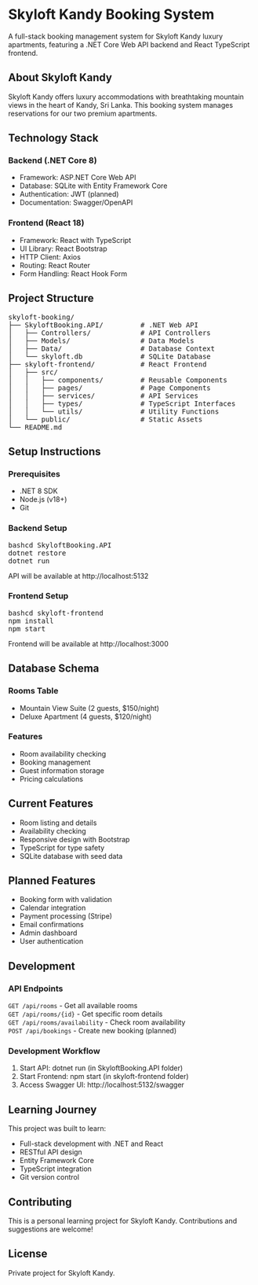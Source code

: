 # Skyloft Kandy Booking System
A full-stack booking management system for Skyloft Kandy luxury apartments, featuring a .NET Core Web API backend and React TypeScript frontend.

## About Skyloft Kandy
Skyloft Kandy offers luxury accommodations with breathtaking mountain views in the heart of Kandy, Sri Lanka. This booking system manages reservations for our two premium apartments.

## Technology Stack
### Backend (.NET Core 8)

- Framework: ASP.NET Core Web API
- Database: SQLite with Entity Framework Core
- Authentication: JWT (planned)
- Documentation: Swagger/OpenAPI

### Frontend (React 18)

- Framework: React with TypeScript
- UI Library: React Bootstrap
- HTTP Client: Axios
- Routing: React Router
- Form Handling: React Hook Form

## Project Structure
<pre>skyloft-booking/
├── SkyloftBooking.API/         # .NET Web API
│   ├── Controllers/            # API Controllers
│   ├── Models/                 # Data Models
│   ├── Data/                   # Database Context
│   └── skyloft.db              # SQLite Database
├── skyloft-frontend/           # React Frontend
│   ├── src/
│   │   ├── components/         # Reusable Components
│   │   ├── pages/              # Page Components
│   │   ├── services/           # API Services
│   │   ├── types/              # TypeScript Interfaces
│   │   └── utils/              # Utility Functions
│   └── public/                 # Static Assets
└── README.md</pre>

## Setup Instructions
### Prerequisites

- .NET 8 SDK
- Node.js (v18+)
- Git

### Backend Setup
<pre>bashcd SkyloftBooking.API
dotnet restore
dotnet run</pre>
API will be available at http://localhost:5132

### Frontend Setup
<pre>bashcd skyloft-frontend
npm install
npm start</pre>
Frontend will be available at http://localhost:3000

## Database Schema
### Rooms Table

- Mountain View Suite (2 guests, $150/night)
- Deluxe Apartment (4 guests, $120/night)

### Features

- Room availability checking
- Booking management
- Guest information storage
- Pricing calculations

## Current Features
- Room listing and details
- Availability checking
- Responsive design with Bootstrap
- TypeScript for type safety
- SQLite database with seed data

## Planned Features
- Booking form with validation
- Calendar integration
- Payment processing (Stripe)
- Email confirmations
- Admin dashboard
- User authentication

## Development
### API Endpoints

`GET /api/rooms` - Get all available rooms</br>
`GET /api/rooms/{id}` - Get specific room details</br>
`GET /api/rooms/availability` - Check room availability</br>
`POST /api/bookings` - Create new booking (planned)</br>

### Development Workflow

1. Start API: dotnet run (in SkyloftBooking.API folder)
2. Start Frontend: npm start (in skyloft-frontend folder)
3. Access Swagger UI: http://localhost:5132/swagger

## Learning Journey
This project was built to learn:

- Full-stack development with .NET and React
- RESTful API design
- Entity Framework Core
- TypeScript integration
- Git version control

## Contributing
This is a personal learning project for Skyloft Kandy. Contributions and suggestions are welcome!
## License
Private project for Skyloft Kandy.
